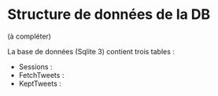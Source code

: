 # Structure de données de la DB

(à compléter) 

La base de données (Sqlite 3) contient trois tables : 
  * Sessions :
  * FetchTweets :
  * KeptTweets : 
  
  
